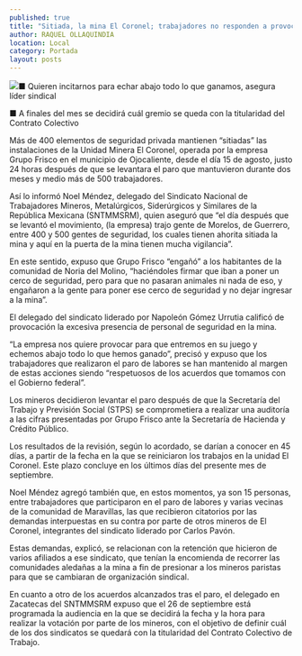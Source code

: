 ```yaml
---
published: true
title: "Sitiada, la mina El Coronel; trabajadores no responden a provocaciones: Méndez"
author: RAQUEL OLLAQUINDIA
location: Local
category: Portada
layout: posts
---
```


![](http://i.imgur.com/sOoAojFm.jpg)■ Quieren incitarnos para echar abajo todo lo que ganamos, asegura líder sindical

■ A finales del mes se decidirá cuál gremio se queda con la titularidad del Contrato Colectivo

Más de 400 elementos de seguridad privada mantienen “sitiadas” las instalaciones de la Unidad Minera El Coronel, operada por la empresa Grupo Frisco en el municipio de Ojocaliente, desde el día 15 de agosto, justo 24 horas después de que se levantara el paro que mantuvieron durante dos meses y medio más de 500 trabajadores.

Así lo informó Noel Méndez, delegado del Sindicato Nacional de Trabajadores Mineros, Metalúrgicos, Siderúrgicos y Similares de la República Mexicana (SNTMMSRM), quien aseguró que “el día después que se levantó el movimiento, (la empresa) trajo gente de Morelos, de Guerrero, entre 400 y 500 gentes de seguridad, los cuales tienen ahorita sitiada la mina y aquí en la puerta de la mina tienen mucha vigilancia”. 

En este sentido, expuso que Grupo Frisco “engañó” a los habitantes de la comunidad de Noria del Molino, “haciéndoles firmar que iban a poner un cerco de seguridad, pero para que no pasaran animales ni nada de eso, y engañaron a la gente para poner ese cerco de seguridad y no dejar ingresar a la mina”.

El delegado del sindicato liderado por Napoleón Gómez Urrutia calificó de provocación la excesiva presencia de personal de seguridad en la mina. 

“La empresa nos quiere provocar para que entremos en su juego y echemos abajo todo lo que hemos ganado”, precisó y expuso que los trabajadores que realizaron el paro de labores se han mantenido al margen de estas acciones siendo “respetuosos de los acuerdos que tomamos con el Gobierno federal”.

Los mineros decidieron levantar el paro después de que la Secretaría del Trabajo y Previsión Social (STPS) se comprometiera a realizar una auditoría a las cifras presentadas por Grupo Frisco ante la Secretaría de Hacienda y Crédito Público. 

Los resultados de la revisión, según lo acordado, se darían a conocer en 45 días, a partir de la fecha en la que se reiniciaron los trabajos en la unidad El Coronel. Este plazo concluye en los últimos días del presente mes de septiembre.

Noel Méndez agregó también que, en estos momentos, ya son 15 personas, entre trabajadores que participaron en el paro de labores y varias vecinas de la comunidad de Maravillas, las que recibieron citatorios por las demandas interpuestas en su contra por parte de otros mineros de El Coronel, integrantes del sindicato liderado por Carlos Pavón.

Estas demandas, explicó, se relacionan con la retención que hicieron de varios afiliados a ese sindicato, que tenían la encomienda de recorrer las comunidades aledañas a la mina a fin de presionar a los mineros paristas para que se cambiaran de organización sindical.

En cuanto a otro de los acuerdos alcanzados tras el paro, el delegado en Zacatecas del SNTMMSRM expuso que el 26 de septiembre está programada la audiencia en la que se decidirá la fecha y la hora para realizar la votación por parte de los mineros, con el objetivo de definir cuál de los dos sindicatos se quedará con la titularidad del Contrato Colectivo de Trabajo.
